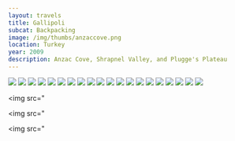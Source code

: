 ```yaml
--- 
layout: travels
title: Gallipoli
subcat: Backpacking
image: /img/thumbs/anzaccove.png
location: Turkey
year: 2009
description: Anzac Cove, Shrapnel Valley, and Plugge's Plateau
---
```


 <img src="https://lh3.googleusercontent.com/-wdfthgsuRQI/T1vdhdxS3YI/AAAAAAAACE0/AvzM6F5CUjM/w600-h450-no/DSCF2412.JPG">

 <img src="https://lh3.googleusercontent.com/-fDoh6xM1wbQ/T1vdhUcqImI/AAAAAAAACE4/QeXvTzTK0kU/w600-h450-no/DSCF2418.JPG">

 <img src="https://lh5.googleusercontent.com/-9NYb41oToqo/T1vdhf1gErI/AAAAAAAACEw/iUZNcaLuyDw/w600-h450-no/DSCF2428.JPG">

 <img src="https://lh5.googleusercontent.com/--vX5Il_Iytc/T1vdhsCHIyI/AAAAAAAACFA/AoyP27al1gI/w372-h498-no/DSCF2435.JPG">

 <img src="https://lh5.googleusercontent.com/-EJ5hC1wgYWY/T1vdh5B2aCI/AAAAAAAACFM/GQN8ulUNJJc/w600-h450-no/DSCF2441.JPG">

 <img src="https://lh4.googleusercontent.com/-bka9X3BGqPw/T1vdh6z5DlI/AAAAAAAACFU/jZHYpU6V4l4/w600-h450-no/DSCF2442.JPG">

 <img src="https://lh3.googleusercontent.com/-oYDmD-WG6Sc/T1vdh4MAIxI/AAAAAAAACFY/Fog2S8cUe9k/w600-h450-no/DSCF2450.JPG">

 <img src="https://lh5.googleusercontent.com/-CT7EF2eWeZo/T1vdiSmgarI/AAAAAAAACFg/KoOmfTedOW8/w600-h450-no/DSCF2452.JPG">

 <img src="https://lh4.googleusercontent.com/-NnQztyg8tm4/T1vdi6BBQ1I/AAAAAAAACFw/j0fVZNSsGNA/w600-h450-no/DSCF2453.JPG">

 <img src="https://lh5.googleusercontent.com/-ZiWHj56qqXU/T1vdi-4W5XI/AAAAAAAACF0/6pPlz71T750/w372-h498-no/DSCF2456.JPG">

 <img src="https://lh4.googleusercontent.com/-FCllzzfWLw4/T1vdjX0DciI/AAAAAAAACGE/YC1Ivy4HRx0/w600-h450-no/DSCF2457.JPG">

 <img src="https://lh4.googleusercontent.com/-OqsWX8hPvBM/T1vdjFNcrrI/AAAAAAAACGA/s7D04wfDdog/w372-h498-no/DSCF2480.JPG">

 <img src="https://lh4.googleusercontent.com/-TFiM7uoR3d0/T1vdjdwLW0I/AAAAAAAACGY/I2Nv7EzEnvA/w372-h498-no/DSCF2485.JPG">

 <img src="https://lh4.googleusercontent.com/-W7E7jFp69M4/T1vdjkdiciI/AAAAAAAACGc/Fl2kP_X1s3o/w600-h450-no/DSCF2486.JPG">

 <img src="https://lh4.googleusercontent.com/-o9N7_q38eVc/T1vdkQ_f_BI/AAAAAAAACGo/D6Yb882cDDQ/w600-h450-no/DSCF2487.JPG">

 <img src="https://lh3.googleusercontent.com/-3bK0ajCnRZY/T1vdkkUpIiI/AAAAAAAACGw/M8Lm1gCe5R4/w600-h450-no/DSCF2488.JPG">

 <img src="https://lh6.googleusercontent.com/-OlPKtOWq1jA/T1vdkppQeiI/AAAAAAAACGs/KfXbcauZAck/w600-h450-no/DSCF2489.JPG">

 <img src="https://lh3.googleusercontent.com/-yEqvL7AdtVo/T1vdlH-HwyI/AAAAAAAACHA/U70Zvif23p0/w372-h498-no/DSCF2493.JPG">

 <img src="https://lh4.googleusercontent.com/--V4GukEJHU8/T1vdlEhwEXI/AAAAAAAACHQ/Mjc0dMT4fOo/w600-h450-no/DSCF2495.JPG">

 <img src="https://lh5.googleusercontent.com/-aEfCT1LmdFY/T1vdlOTp5jI/AAAAAAAACHM/V_z-zaKwGYs/w600-h450-no/DSCF2496.JPG">

 <img src="

 <img src="

 <img src="


